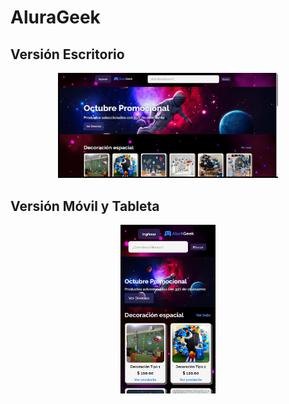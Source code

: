 # AluraGeek

## Versión Escritorio

<p align="center">
  <img src="https://github.com/YuDiCC/ChallengeOne_AluraGeek/blob/main/assets/images/escritorio.png" alt="Vista Escritorio" width="70%"/>
</p>

## Versión Móvil y Tableta

<p align="center">
  <img src="https://github.com/YuDiCC/ChallengeOne_AluraGeek/blob/main/assets/images/movil.png" alt="Vista Móvil y Tableta" width="30%"/>
</p>
